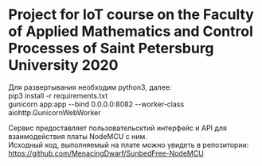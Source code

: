 # Project for IoT course on the Faculty of Applied Mathematics and Control Processes of Saint Petersburg University 2020

Для развертывания необходим python3, далее: \
pip3 install -r requirements.txt \
gunicorn app:app --bind 0.0.0.0:8082 --worker-class aiohttp.GunicornWebWorker 

Сервис предоставляет пользовательсктий интерфейс и API для взаимодействия платы NodeMCU с ним. \
Исходный код, выполняемый на плате можно увидеть в репозитории: \
https://github.com/MenacingDwarf/SunbedFree-NodeMCU
